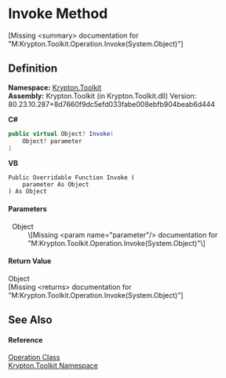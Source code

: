 # Invoke Method


\[Missing &lt;summary&gt; documentation for "M:Krypton.Toolkit.Operation.Invoke(System.Object)"\]



## Definition
**Namespace:** <a href="79d2eac2-21f4-54ff-7552-b20c33c30600.md">Krypton.Toolkit</a>  
**Assembly:** Krypton.Toolkit (in Krypton.Toolkit.dll) Version: 80.23.10.287+8d7660f9dc5efd033fabe008ebfb904beab6d444

**C#**
``` C#
public virtual Object? Invoke(
	Object? parameter
)
```
**VB**
``` VB
Public Overridable Function Invoke ( 
	parameter As Object
) As Object
```



#### Parameters
<dl><dt>  Object</dt><dd>\[Missing &lt;param name="parameter"/&gt; documentation for "M:Krypton.Toolkit.Operation.Invoke(System.Object)"\]</dd></dl>

#### Return Value
Object  
\[Missing &lt;returns&gt; documentation for "M:Krypton.Toolkit.Operation.Invoke(System.Object)"\]

## See Also


#### Reference
<a href="be6e1261-5d94-d2ad-39f5-a630e5e13165.md">Operation Class</a>  
<a href="79d2eac2-21f4-54ff-7552-b20c33c30600.md">Krypton.Toolkit Namespace</a>  
